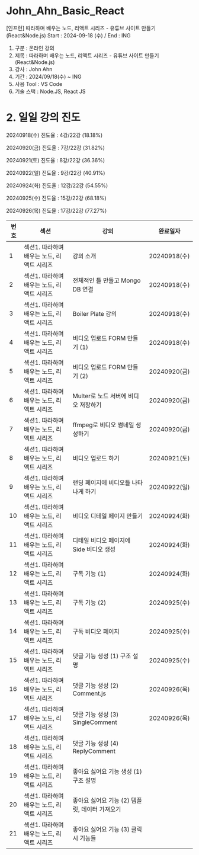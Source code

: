 # John_Ahn_Basic_React

[인프런] 따라하며 배우는 노드, 리액트 시리즈 - 유튜브 사이트 만들기(React&Node.js) Start : 2024-09-18 (수) / End : ING

1. 구분 : 온라인 강의
2. 제목 : 따라하며 배우는 노드, 리액트 시리즈 - 유튜브 사이트 만들기(React&Node.js)
3. 강사 : John Ahn
4. 기간 : 2024/09/18(수) ~ ING
5. 사용 Tool : VS Code
6. 기술 스택 : Node.JS, React JS

# 2. 일일 강의 진도

20240918(수) 진도율 : 4강/22강 (18.18%)

20240920(금) 진도율 : 7강/22강 (31.82%)

20240921(토) 진도율 : 8강/22강 (36.36%)

20240922(일) 진도율 : 9강/22강 (40.91%)

20240924(화) 진도율 : 12강/22강 (54.55%)

20240925(수) 진도율 : 15강/22강 (68.18%)

20240926(목) 진도율 : 17강/22강 (77.27%)

| 번호 | 섹션                                       | 강의                                           | 완료일자     |
| ---- | ------------------------------------------ | ---------------------------------------------- | ------------ |
| 1    | 섹션1. 따라하며 배우는 노드, 리액트 시리즈 | 강의 소개                                      | 20240918(수) |
| 2    | 섹션1. 따라하며 배우는 노드, 리액트 시리즈 | 전체적인 틀 만들고 Mongo DB 연결               | 20240918(수) |
| 3    | 섹션1. 따라하며 배우는 노드, 리액트 시리즈 | Boiler Plate 강의                              | 20240918(수) |
| 4    | 섹션1. 따라하며 배우는 노드, 리액트 시리즈 | 비디오 업로드 FORM 만들기 (1)                  | 20240918(수) |
| 5    | 섹션1. 따라하며 배우는 노드, 리액트 시리즈 | 비디오 업로드 FORM 만들기 (2)                  | 20240920(금) |
| 6    | 섹션1. 따라하며 배우는 노드, 리액트 시리즈 | Multer로 노드 서버에 비디오 저장하기           | 20240920(금) |
| 7    | 섹션1. 따라하며 배우는 노드, 리액트 시리즈 | ffmpeg로 비디오 썸네일 생성하기                | 20240920(금) |
| 8    | 섹션1. 따라하며 배우는 노드, 리액트 시리즈 | 비디오 업로드 하기                             | 20240921(토) |
| 9    | 섹션1. 따라하며 배우는 노드, 리액트 시리즈 | 랜딩 페이지에 비디오들 나타나게 하기           | 20240922(일) |
| 10   | 섹션1. 따라하며 배우는 노드, 리액트 시리즈 | 비디오 디테일 페이지 만들기                    | 20240924(화) |
| 11   | 섹션1. 따라하며 배우는 노드, 리액트 시리즈 | 디테일 비디오 페이지에 Side 비디오 생성        | 20240924(화) |
| 12   | 섹션1. 따라하며 배우는 노드, 리액트 시리즈 | 구독 기능 (1)                                  | 20240924(화) |
| 13   | 섹션1. 따라하며 배우는 노드, 리액트 시리즈 | 구독 기능 (2)                                  | 20240925(수) |
| 14   | 섹션1. 따라하며 배우는 노드, 리액트 시리즈 | 구독 비디오 페이지                             | 20240925(수) |
| 15   | 섹션1. 따라하며 배우는 노드, 리액트 시리즈 | 댓글 기능 생성 (1) 구조 설명                   | 20240925(수) |
| 16   | 섹션1. 따라하며 배우는 노드, 리액트 시리즈 | 댓글 기능 생성 (2) Comment.js                  | 20240926(목) |
| 17   | 섹션1. 따라하며 배우는 노드, 리액트 시리즈 | 댓글 기능 생성 (3) SingleComment               | 20240926(목) |
| 18   | 섹션1. 따라하며 배우는 노드, 리액트 시리즈 | 댓글 기능 생성 (4) ReplyComment                |              |
| 19   | 섹션1. 따라하며 배우는 노드, 리액트 시리즈 | 좋아요 싫어요 기능 생성 (1) 구조 설명          |              |
| 20   | 섹션1. 따라하며 배우는 노드, 리액트 시리즈 | 좋아요 싫어요 기능 (2) 템플릿, 데이터 가져오기 |              |
| 21   | 섹션1. 따라하며 배우는 노드, 리액트 시리즈 | 좋아요 싫어요 기능 (3) 클릭시 기능들           |              |

